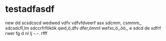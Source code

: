 # testadfasdf
new
dd
scsdcscd
wedwed
vdfv
vdfvfdveerf
asx
sdcmm,
csmmm,,
sdcsdcfl,lm
sdccrfrfökök
qwd,ö,dfv
dfer,ömml
wefxc,ö,,öö,,
e
sdcd de
sdfrf
rwer
fg
d
nl
lj
-.-.
rfff
